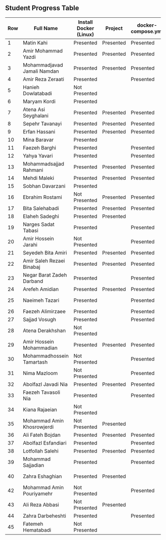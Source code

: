 
## Student Progress Table

| Row | Full Name                    | Install Docker (Linux)       | Project     | docker-compose.yml       | Dockerfile     | Postman          | Subject    |
|-----|------------------------------|------------------------------|-------------|--------------------------|----------------|------------------|------------|
| 1   | Matin Kahi                   | Presented                    | Presented   | Presented                | Presented      | Presented        |  پروژه قدیمی  |
| 2   | Amir Mohammad Yazdi          | Presented                    | Presented   | Presented                | Presented      |                  |  Front          |
| 3   | Mohammadjavad Jamali Namdan  | Presented                    | Presented   | Presented                | Presented      | Presented        | (asp.net)           |
| 4   | Amir Reza Zeraati            | Presented                    |             | Presented                | Presented      | Presented        | Game (Django) |
| 5   | Hanieh Dowlatabadi           | Not Presented                |             |                          |                |                  |            |
| 6   | Maryam Kordi                 | Presented                    |             |                          |                |                  |            |
| 7   | Atena Asi Seyghalani         | Presented                    | Presented   | Presented                | Presented      |                  |            |
| 8   | Sepehr Tavanayi              | Presented                    | Presented   | Presented                | Presented      | Presented        | Scan (Django)  |
| 9   | Erfan Hassani                | Presented                    | Presented   | Presented                | Presented      | Presented        | Book (Django) |
| 10  | Mina Baravar                 | Presented                    |             |                          |                |                  |            |
| 11  | Faezeh Barghi                | Presented                    |             | Presented                | Presented      |                  |            |
| 12  | Yahya Yavari                 | Presented                    |             | Presented                | Presented      |                  |            |
| 13  | Mohammadsajjad Rahmani       | Presented                    | Presented   | Presented                | Presented      | Presented        | Electronics (Django) |
| 14  | Mehdi Maleki                 | Presented                    | Presented   | Presented                | Presented      | Presented        | پروژه قدیمی           |
| 15  | Sobhan Davarzani             | Presented                    |             |                          |                |                  |            |
| 16  | Ebrahim Rostami              | Not Presented                | Presented   | Presented                | Presented      | Presented        | Movie (Django)   |
| 17  | Bita Salehabadi              | Presented                    | Presented   | Presented                | Presented      | Presented        | Flower (Django)    |
| 18  | Elaheh Sadeghi               | Presented                    | Presented   |                          | Presented      | Presented        | (Django)   |
| 19  | Narges Sadat Tabasi          | Presented                    |             | Presented                | Presented      |                  | Food (Django) |
| 20  | Amir Hossein Jarahi          | Not Presented                |             | Presented                | Presented      |                  |            |
| 21  | Seyedeh Bita Amiri           | Presented                    | Presented   | Presented                | Presented      |                  | Mobile (Django) |
| 22  | Amir Saleh Rezaei Binabaj    | Presented                    | Presented   | Presented                | Presented      | Presented        | Food (Node js)   |
| 23  | Negar Barat Zadeh Darband    | Presented                    |             | Presented                | Presented      |                  | (Front)    |
| 24  | Arefeh Amidian               | Presented                    | Presented   | Presented                | Presented      | Presented        | Task (Django)  |
| 25  | Naeimeh Tazari               | Presented                    |             | Presented                | Presented      |                  | Marketing campaign(Django) |
| 26  | Faezeh Alimirzaee            | Presented                    |             | Presented                | Presented      | Presented        | Music (Django)    |
| 27  | Sajjad Vosugh                | Presented                    |             | Presented                | Presented      |                  | (Django)   |
| 28  | Atena Derakhshan             | Not Presented                |             |                          |                |                  |            |
| 29  | Amir Hossein Mohammadian     | Presented                    | Presented   | Presented                | Presented      | Presented        | language(Node js)|
| 30  | Mohammadhossein Tamartash    | Not Presented                |             | Presented                |                |                  |            |
| 31  | Nima Mazloom                 | Not Presented                |             | Presented                | Presented      |                  | Media (Django)  |
| 32  | Abolfazl Javadi Nia          | Presented                    | Presented   | Presented                | Presented      | Presented        | Book (Node js)           |
| 33  | Faezeh Tavasoli Nia          | Presented                    |             | Presented                | Presented      |                  | products (Django)           |
| 34  | Kiana Rajaeian               | Not Presented                |             |                          |                |                  |            |
| 35  | Mohammad Amin Khosrowjerdi   | Not Presented                | Presented   |                          |                |                  | ToDo list (Django)    |
| 36  | Ali Fateh Bojdan             | Presented                    | Presented   | Presented                | Presented      | Presented        | Car (Django)  |
| 37  | Abolfazl Esfandiari          | Presented                    |             | Presented                | Presented      | Presented        |   Food (Django)    |
| 38  | Lotfollah Salehi             | Presented                    | Presented   | Presented                | Presented      | Presented        | Game (Node js)           |
| 39  | Mohammad Sajjadian           | Presented                    |             | Presented                | Presented      |                  | Car (Django) |
| 40  | Zahra Eshaghian              | Presented                    | Presented   |                          | Presented      | Presented        | coffee shop (Django)   |
| 42  | Mohammad Amin Pouriyamehr    | Not Presented                |             | Presented                | Presented      |                  |            |
| 43  | Ali Reza Abbasi              | Not Presented                | Presented   |                          |                |                  |            |
| 44  | Zahra Darbeheshti            | Presented                    |             | Presented                | Presented      |                  | Student (Django)  |
| 45  | Fatemeh Hematabadi           | Not Presented                |             |                          |                |                  |            |

